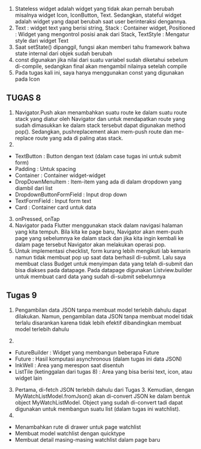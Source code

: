1. Stateless widget adalah widget yang tidak akan pernah berubah misalnya widget Icon, IconButton, Text.
Sedangkan, stateful widget adalah widget yang dapat berubah saat user berinteraksi dengannya.
2. Text : widget text yang berisi string, Stack : Container widget, Positioned : Widget yang mengontrol
posisi anak dari Stack, TextStyle : Mengatur style dari widget Text
3. Saat setState() dipanggil, fungsi akan memberi tahu framework bahwa state internal dari objek sudah berubah
4. const digunakan jika nilai dari suatu variabel sudah diketahui sebelum di-compile, sedangkan final akan mengambil nilainya setelah 
compile
5. Pada tugas kali ini, saya hanya menggunakan const yang digunakan pada Icon

## TUGAS 8
1. Navigator.Push akan menambahkan suatu route ke dalam suatu route stack yang diatur oleh Navigator dan untuk
mendapatkan route yang sudah dimasukkan ke dalam stack tersebut dapat digunakan method pop(). Sedangkan, pushreplacement akan
mem-push route dan me-replace route yang ada di paling atas stack.
2. 
- TextButton : Button dengan text (dalam case tugas ini untuk submit form)
- Padding : Untuk spacing 
- Container : Container widget-widget
- DropDownMenuItem : Item-item yang ada di dalam dropdown yang diambil dari list
- DropdownButtonFormField : Input drop down
- TextFormField : Input form text
- Card : Container card untuk data
3. onPressed, onTap
4. Navigator pada Flutter menggunakan stack dalam navigasi halaman yang kita tempuh. Bila kita ke page baru, Navigator akan mem-push page yang sebelumnya ke dalam stack dan jika kita ingin kembali ke dalam page tersebut Navigator akan melakukan operasi pop.
5. Untuk implementasi checklist, form kurang lebih mengikuti lab kemarin namun tidak membuat pop up saat data berhasil di-submit. Lalu saya membuat class Budget untuk menyimpan data yang telah di-submit dan bisa diakses pada datapage. Pada datapage digunakan Listview.builder untuk membuat card data yang sudah di-submit sebelumnya

## Tugas 9
1. Pengambilan data JSON tanpa membuat model terlebih dahulu dapat dilakukan. Namun, pengambilan data 
JSON tanpa membuat model tidak terlalu disarankan karena tidak lebih efektif dibandingkan membuat model 
terlebih dahulu

2. 
- FutureBuilder : Widget yang membangun beberapa Future
- Future : Hasil komputasi asynchronous (dalam tugas ini data JSON)
- InkWell : Area yang merespon saat disentuh
- ListTile (ketinggalan dari tugas 8) : Area yang bisa berisi text, icon, atau widget lain

3. Pertama, di-fetch JSON terlebih dahulu dari Tugas 3. Kemudian, dengan MyWatchListModel.fromJson() 
akan di-convert JSON ke dalam bentuk object MyWatchListModel. Object yang sudah di-convert tadi dapat 
digunakan untuk membangun suatu list (dalam tugas ini watchlist).
4. 
- Menambahkan rute di drawer untuk page watchlist
- Membuat model watchlist dengan quicktype
- Membuat detail masing-masing watchlist dalam page baru